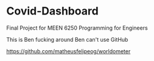 # Covid-Dashboard
Final Project for MEEN 6250 Programming for Engineers

This is Ben fucking around 
Ben can't use GitHub

https://github.com/matheusfelipeog/worldometer
